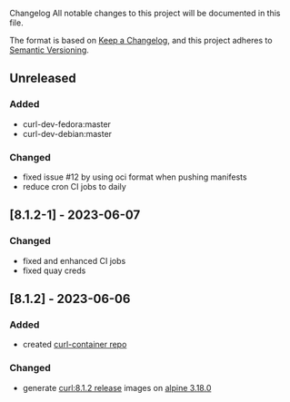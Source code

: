 Changelog
All notable changes to this project will be documented in this file.

The format is based on [Keep a Changelog](https://keepachangelog.com/en/1.0.0/),
and this project adheres to [Semantic Versioning](https://semver.org/spec/v2.0.0.html).

## Unreleased
### Added 
- curl-dev-fedora:master
- curl-dev-debian:master

### Changed
- fixed issue #12 by using oci format when pushing manifests
- reduce cron CI jobs to daily

## [8.1.2-1] - 2023-06-07
### Changed
- fixed and enhanced CI jobs
- fixed quay creds

## [8.1.2] - 2023-06-06
### Added
- created [curl-container repo](https://github.com/curl/curl-container/pull/1)
### Changed
- generate [curl:8.1.2 release](https://github.com/curl/curl/releases/tag/curl-8_1_2) images on [alpine 3.18.0](https://alpinelinux.org/posts/Alpine-3.18.0-released.html) 
